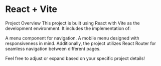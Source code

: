 # React + Vite

Project Overview
This project is built using React with Vite as the development environment. It includes the implementation of:

A menu component for navigation.
A mobile menu designed with responsiveness in mind.
Additionally, the project utilizes React Router for seamless navigation between different pages.

Feel free to adjust or expand based on your specific project details!
